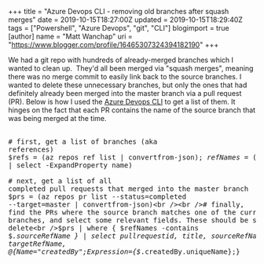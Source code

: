 +++
title = "Azure Devops CLI - removing old branches after squash merges"
date = 2019-10-15T18:27:00Z
updated = 2019-10-15T18:29:40Z
tags = ["Powershell", "Azure Devops", "git", "CLI"]
blogimport = true 
[author]
	name = "Matt Wanchap"
	uri = "https://www.blogger.com/profile/16465307324394182190"
+++

We had a git repo with hundreds of already-merged branches which I wanted to clean up.&nbsp; They'd all been merged via "squash merges", meaning there was no merge commit to easily link back to the source branches.  I wanted to delete these unnecessary branches, but only the ones that had definitely already been merged into the master branch via a pull request (PR). Below is how I used the <a href="https://github.com/Azure/azure-devops-cli-extension">Azure Devops CLI</a>&nbsp;to get a list of them. It hinges on the fact that each PR contains the name of the source branch that was being merged at the time.<br /><br /><pre># first, get a list of branches (aka references)<br />$refs = (az repos ref list | convertfrom-json); $refNames = ($refs | select -ExpandProperty name)<br /><br /># next, get a list of all completed pull requests that merged into the master branch<br />$prs = (az repos pr list --status=completed --target=master | convertfrom-json)<br /><br /># finally, find the PRs where the source branch matches one of the current branches, and select some relevant fields. These should be safe to delete<br />$prs | where { $refNames -contains $_.sourceRefName } | select pullrequestid, title, sourceRefName, targetRefName, @{Name="createdBy";Expression={$_.createdBy.uniqueName};}<br /></pre>
